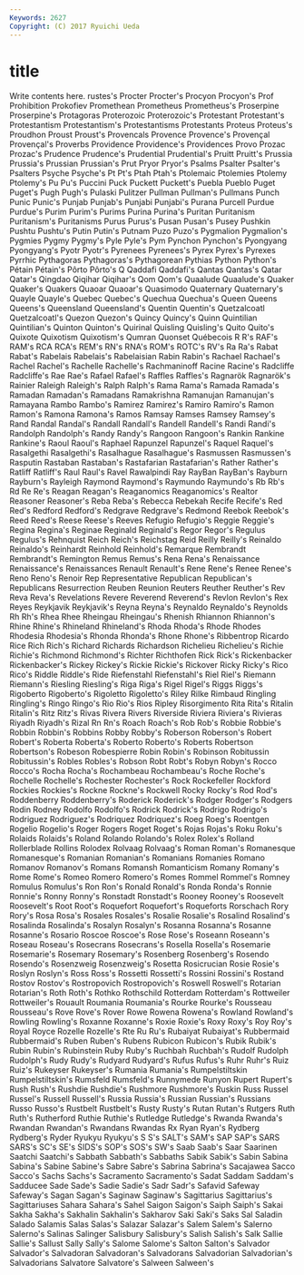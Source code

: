 ```yaml
---
Keywords: 2627 
Copyright: (C) 2017 Ryuichi Ueda
---
```


# title

Write contents here.
rustes's Procter Procter's Procyon Procyon's Prof Prohibition Prokofiev Promethean Prometheus
Prometheus's Proserpine Proserpine's Protagoras Proterozoic Proterozoic's Protestant Protestant's Protestantism Protestantism's
Protestantisms Protestants Proteus Proteus's Proudhon Proust Proust's Provencals Provence Provence's
Provençal Provençal's Proverbs Providence Providence's Providences Provo Prozac Prozac's Prudence
Prudence's Prudential Prudential's Pruitt Pruitt's Prussia Prussia's Prussian Prussian's Prut
Pryor Pryor's Psalms Psalter Psalter's Psalters Psyche Psyche's Pt Pt's
Ptah Ptah's Ptolemaic Ptolemies Ptolemy Ptolemy's Pu Pu's Puccini Puck
Puckett Puckett's Puebla Pueblo Puget Puget's Pugh Pugh's Pulaski Pulitzer
Pullman Pullman's Pullmans Punch Punic Punic's Punjab Punjab's Punjabi Punjabi's
Purana Purcell Purdue Purdue's Purim Purim's Purims Purina Purina's Puritan
Puritanism Puritanism's Puritanisms Purus Purus's Pusan Pusan's Pusey Pushkin Pushtu
Pushtu's Putin Putin's Putnam Puzo Puzo's Pygmalion Pygmalion's Pygmies Pygmy
Pygmy's Pyle Pyle's Pym Pynchon Pynchon's Pyongyang Pyongyang's Pyotr Pyotr's
Pyrenees Pyrenees's Pyrex Pyrex's Pyrexes Pyrrhic Pythagoras Pythagoras's Pythagorean Pythias
Python Python's Pétain Pétain's Pôrto Pôrto's Q Qaddafi Qaddafi's Qantas
Qantas's Qatar Qatar's Qingdao Qiqihar Qiqihar's Qom Qom's Quaalude Quaalude's
Quaker Quaker's Quakers Quaoar Quaoar's Quasimodo Quaternary Quaternary's Quayle Quayle's
Quebec Quebec's Quechua Quechua's Queen Queens Queens's Queensland Queensland's Quentin
Quentin's Quetzalcoatl Quetzalcoatl's Quezon Quezon's Quincy Quincy's Quinn Quintilian Quintilian's
Quinton Quinton's Quirinal Quisling Quisling's Quito Quito's Quixote Quixotism Quixotism's
Qumran Quonset Québecois R R's RAF's RAM's RCA RCA's REM's
RN's RNA's ROM's ROTC's RV's Ra Ra's Rabat Rabat's Rabelais
Rabelais's Rabelaisian Rabin Rabin's Rachael Rachael's Rachel Rachel's Rachelle Rachelle's
Rachmaninoff Racine Racine's Radcliffe Radcliffe's Rae Rae's Rafael Rafael's Raffles
Raffles's Ragnarök Ragnarök's Rainier Raleigh Raleigh's Ralph Ralph's Rama Rama's
Ramada Ramada's Ramadan Ramadan's Ramadans Ramakrishna Ramanujan Ramanujan's Ramayana Rambo
Rambo's Ramirez Ramirez's Ramiro Ramiro's Ramon Ramon's Ramona Ramona's Ramos
Ramsay Ramses Ramsey Ramsey's Rand Randal Randal's Randall Randall's Randell
Randell's Randi Randi's Randolph Randolph's Randy Randy's Rangoon Rangoon's Rankin
Rankine Rankine's Raoul Raoul's Raphael Rapunzel Rapunzel's Raquel Raquel's Rasalgethi
Rasalgethi's Rasalhague Rasalhague's Rasmussen Rasmussen's Rasputin Rastaban Rastaban's Rastafarian Rastafarian's
Rather Rather's Ratliff Ratliff's Raul Raul's Ravel Rawalpindi Ray RayBan
RayBan's Rayburn Rayburn's Rayleigh Raymond Raymond's Raymundo Raymundo's Rb Rb's
Rd Re Re's Reagan Reagan's Reaganomics Reaganomics's Realtor Reasoner Reasoner's
Reba Reba's Rebecca Rebekah Recife Recife's Red Red's Redford Redford's
Redgrave Redgrave's Redmond Reebok Reebok's Reed Reed's Reese Reese's Reeves
Refugio Refugio's Reggie Reggie's Regina Regina's Reginae Reginald Reginald's Regor
Regor's Regulus Regulus's Rehnquist Reich Reich's Reichstag Reid Reilly Reilly's
Reinaldo Reinaldo's Reinhardt Reinhold Reinhold's Remarque Rembrandt Rembrandt's Remington Remus
Remus's Rena Rena's Renaissance Renaissance's Renaissances Renault Renault's Rene Rene's
Renee Renee's Reno Reno's Renoir Rep Representative Republican Republican's Republicans
Resurrection Reuben Reunion Reuters Reuther Reuther's Rev Reva Reva's Revelations
Revere Reverend Reverend's Revlon Revlon's Rex Reyes Reykjavik Reykjavik's Reyna
Reyna's Reynaldo Reynaldo's Reynolds Rh Rh's Rhea Rhee Rheingau Rheingau's
Rhenish Rhiannon Rhiannon's Rhine Rhine's Rhineland Rhineland's Rhoda Rhoda's Rhode
Rhodes Rhodesia Rhodesia's Rhonda Rhonda's Rhone Rhone's Ribbentrop Ricardo Rice
Rich Rich's Richard Richards Richardson Richelieu Richelieu's Richie Richie's Richmond
Richmond's Richter Richthofen Rick Rick's Rickenbacker Rickenbacker's Rickey Rickey's Rickie
Rickie's Rickover Ricky Ricky's Rico Rico's Riddle Riddle's Ride Riefenstahl
Riefenstahl's Riel Riel's Riemann Riemann's Riesling Riesling's Riga Riga's Rigel
Rigel's Riggs Riggs's Rigoberto Rigoberto's Rigoletto Rigoletto's Riley Rilke Rimbaud
Ringling Ringling's Ringo Ringo's Rio Rio's Rios Ripley Risorgimento Rita
Rita's Ritalin Ritalin's Ritz Ritz's Rivas Rivera Rivers Riverside Riviera
Riviera's Rivieras Riyadh Riyadh's Rizal Rn Rn's Roach Roach's Rob
Rob's Robbie Robbie's Robbin Robbin's Robbins Robby Robby's Roberson Roberson's
Robert Robert's Roberta Roberta's Roberto Roberto's Roberts Robertson Robertson's Robeson
Robespierre Robin Robin's Robinson Robitussin Robitussin's Robles Robles's Robson Robt
Robt's Robyn Robyn's Rocco Rocco's Rocha Rocha's Rochambeau Rochambeau's Roche
Roche's Rochelle Rochelle's Rochester Rochester's Rock Rockefeller Rockford Rockies Rockies's
Rockne Rockne's Rockwell Rocky Rocky's Rod Rod's Roddenberry Roddenberry's Roderick
Roderick's Rodger Rodger's Rodgers Rodin Rodney Rodolfo Rodolfo's Rodrick Rodrick's
Rodrigo Rodrigo's Rodriguez Rodriguez's Rodriquez Rodriquez's Roeg Roeg's Roentgen Rogelio
Rogelio's Roger Rogers Roget Roget's Rojas Rojas's Roku Roku's Rolaids
Rolaids's Roland Rolando Rolando's Rolex Rolex's Rolland Rollerblade Rollins Rolodex
Rolvaag Rolvaag's Roman Roman's Romanesque Romanesque's Romanian Romanian's Romanians Romanies
Romano Romanov Romanov's Romans Romansh Romanticism Romany Romany's Rome Rome's
Romeo Romero Romero's Romes Rommel Rommel's Romney Romulus Romulus's Ron
Ron's Ronald Ronald's Ronda Ronda's Ronnie Ronnie's Ronny Ronny's Ronstadt
Ronstadt's Rooney Rooney's Roosevelt Roosevelt's Root Root's Roquefort Roquefort's Roqueforts
Rorschach Rory Rory's Rosa Rosa's Rosales Rosales's Rosalie Rosalie's Rosalind
Rosalind's Rosalinda Rosalinda's Rosalyn Rosalyn's Rosanna Rosanna's Rosanne Rosanne's Rosario
Roscoe Roscoe's Rose Rose's Roseann Roseann's Roseau Roseau's Rosecrans Rosecrans's
Rosella Rosella's Rosemarie Rosemarie's Rosemary Rosemary's Rosenberg Rosenberg's Rosendo Rosendo's
Rosenzweig Rosenzweig's Rosetta Rosicrucian Rosie Rosie's Roslyn Roslyn's Ross Ross's
Rossetti Rossetti's Rossini Rossini's Rostand Rostov Rostov's Rostropovich Rostropovich's Roswell
Roswell's Rotarian Rotarian's Roth Roth's Rothko Rothschild Rotterdam Rotterdam's Rottweiler
Rottweiler's Rouault Roumania Roumania's Rourke Rourke's Rousseau Rousseau's Rove Rove's
Rover Rowe Rowena Rowena's Rowland Rowland's Rowling Rowling's Roxanne Roxanne's
Roxie Roxie's Roxy Roxy's Roy Roy's Royal Royce Rozelle Rozelle's
Rte Ru Ru's Rubaiyat Rubaiyat's Rubbermaid Rubbermaid's Ruben Ruben's Rubens
Rubicon Rubicon's Rubik Rubik's Rubin Rubin's Rubinstein Ruby Ruby's Ruchbah
Ruchbah's Rudolf Rudolph Rudolph's Rudy Rudy's Rudyard Rudyard's Rufus Rufus's
Ruhr Ruhr's Ruiz Ruiz's Rukeyser Rukeyser's Rumania Rumania's Rumpelstiltskin Rumpelstiltskin's
Rumsfeld Rumsfeld's Runnymede Runyon Rupert Rupert's Rush Rush's Rushdie Rushdie's
Rushmore Rushmore's Ruskin Russ Russel Russel's Russell Russell's Russia Russia's
Russian Russian's Russians Russo Russo's Rustbelt Rustbelt's Rusty Rusty's Rutan
Rutan's Rutgers Ruth Ruth's Rutherford Ruthie Ruthie's Rutledge Rutledge's Rwanda
Rwanda's Rwandan Rwandan's Rwandans Rwandas Rx Ryan Ryan's Rydberg Rydberg's
Ryder Ryukyu Ryukyu's S S's SALT's SAM's SAP SAP's SARS
SARS's SC's SE's SIDS's SOP's SOS's SW's Saab Saab's Saar
Saarinen Saatchi Saatchi's Sabbath Sabbath's Sabbaths Sabik Sabik's Sabin Sabina
Sabina's Sabine Sabine's Sabre Sabre's Sabrina Sabrina's Sacajawea Sacco Sacco's
Sachs Sachs's Sacramento Sacramento's Sadat Saddam Saddam's Sadducee Sade Sade's
Sadie Sadie's Sadr Sadr's Safavid Safeway Safeway's Sagan Sagan's Saginaw
Saginaw's Sagittarius Sagittarius's Sagittariuses Sahara Sahara's Sahel Saigon Saigon's Saiph
Saiph's Sakai Sakha Sakha's Sakhalin Sakhalin's Sakharov Saki Saki's Saks
Sal Saladin Salado Salamis Salas Salas's Salazar Salazar's Salem Salem's
Salerno Salerno's Salinas Salinger Salisbury Salisbury's Salish Salish's Salk Sallie
Sallie's Sallust Sally Sally's Salome Salome's Salton Salton's Salvador Salvador's
Salvadoran Salvadoran's Salvadorans Salvadorian Salvadorian's Salvadorians Salvatore Salvatore's Salween Salween's
